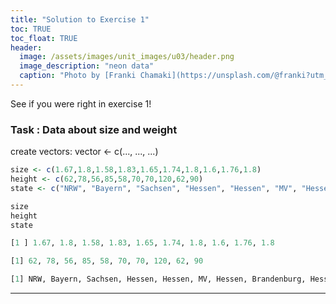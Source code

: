 ```yaml
---
title: "Solution to Exercise 1"
toc: TRUE
toc_float: TRUE
header:
  image: /assets/images/unit_images/u03/header.png
  image_description: "neon data"
  caption: "Photo by [Franki Chamaki](https://unsplash.com/@franki?utm_source=unsplash&amp;utm_medium=referral&amp;utm_content=creditCopyText) [from unsplash](https://unsplash.com/s/photos/data?utm_source=unsplash&amp;utm_medium=referral&amp;utm_content=creditCopyText)"
---
```


See if you were right in exercise 1!

<!--more-->

<!-- ### Task 1
use `help(mean)`, `help(sqrt)`, `?log`

| function | meaning | example |
|---------|-------|---------|
| mean()  | Generic function for the (trimmed) arithmetic mean. | mean(size) |
| sqrt()        | The elementwise square root.      |   sqrt(10+6) |
| log()         | Computes logarithms     |    log(x, base); log(a, 10) |
| min()         | Returns the minima of the input values   | min(dataframe1)  |
| max()         | Returns the maxima of the input values  | max(dataframe1)  |
| range()       | Returns the range of the input values  | range(dataframe1)  |
| sum()         | Returns the sum of the input values  | sum(dataframe1) |
| summary()     | A generic function used to produce result summaries of the results of various model fitting functions  | summary(object, ...)  |
| plot()        | Draw a scatter plot with decorations such as axes and titles in the active graphics window.   |
| boxplot()     | Produce box-and-whisker plot(s) of the given (grouped) values.   |


 -->
<!-- ### Task2
```r
# square root  of 10 + 6
root <- sqrt(10+6)
root

[1] 4
```

```r
# square root of 10 + 6
root <- (10+6)^(1/2)
root

[1] 4
```
 -->
### Task : Data about size and weight

create vectors: vector  <-  c(..., ..., ...)

```r
size <- c(1.67,1.8,1.58,1.83,1.65,1.74,1.8,1.6,1.76,1.8)
height <- c(62,78,56,85,58,70,70,120,62,90)
state <- c("NRW", "Bayern", "Sachsen", "Hessen", "Hessen", "MV", "Hessen", "Brandenburg", "Hessen", "Berlin")

size
height
state

[1 ] 1.67, 1.8, 1.58, 1.83, 1.65, 1.74, 1.8, 1.6, 1.76, 1.8

[1] 62, 78, 56, 85, 58, 70, 70, 120, 62, 90

[1] NRW, Bayern, Sachsen, Hessen, Hessen, MV, Hessen, Brandenburg, Hessen, Berlin
```
---

<!-- Congratulations! This was the last exercise for this chapter. -->
